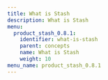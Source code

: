 ```yaml
---
title: What is Stash
description: What is Stash
menu:
  product_stash_0.8.1:
    identifier: what-is-stash
    parent: concepts
    name: What is Stash
    weight: 10
menu_name: product_stash_0.8.1
---
```

